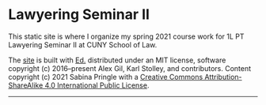 # Lawyering Seminar II

This static site is where I organize my spring 2021 course work for 1L PT Lawyering Seminar II at CUNY School of Law.

The <a href="https://binipringle.github.io/lawyeringseminar2/">site</a> is built with <a href="https://minicomp.github.io/ed/">Ed.</a> distributed under an MIT license, software copyright (c) 2016–present Alex Gil, Karl Stolley, and contributors. Content copyright (c) 2021 Sabina Pringle with a <a href="https://creativecommons.org/licenses/by-sa/4.0/">Creative Commons Attribution-ShareAlike 4.0 International Public License</a>.

---
